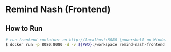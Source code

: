 # Remind Nash (Frontend)

## How to Run

```sh
# run frontend container on http://localhost:8080 (powershell on Windows)
$ docker run -p 8080:8080 -d -v ${PWD}:/workspace remind-nash-frontend:latest
```
